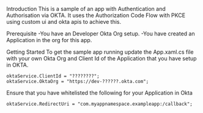 ﻿Introduction
This is a sample of an app with Authentication and Authorisation via OKTA. It uses the Authorization Code Flow with PKCE using custom ui and okta apis to achieve this.

Prerequisite
-You have an Developer Okta Org setup.
-You have created an Application in the org for this app.

Getting Started
To get the sample app running update the App.xaml.cs file with your own Okta Org and Client Id of the Application that you have setup in OKTA.
```
oktaService.ClientId = "????????";
oktaService.OktaOrg = "https://dev-??????.okta.com";
```
Ensure that you have whitelisted the following for your Application in Okta
```
oktaService.RedirectUri = "com.myappnamespace.exampleapp:/callback";
```